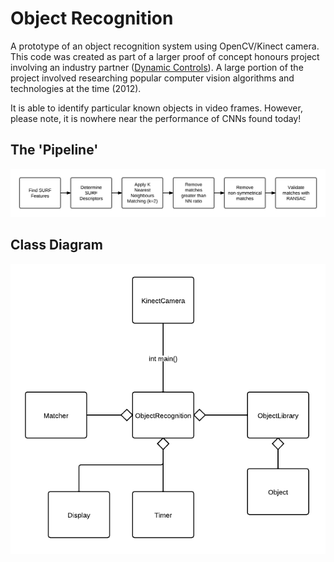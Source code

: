 Object Recognition
==================

A prototype of an object recognition system using OpenCV/Kinect camera. This code was created as part of a larger proof of concept honours project involving an industry partner ([Dynamic Controls](https://dynamiccontrols.com)). A large portion of the project involved researching popular computer vision algorithms and technologies at the time (2012).

It is able to identify particular known objects in video frames. However, please note, it is nowhere near the performance of CNNs found today!

The 'Pipeline'
--------------

![Pipeline](pipeline.png)

Class Diagram
-------------

![Class Diagram](classDiagram.png)
